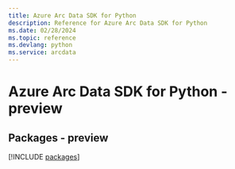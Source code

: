 ```yaml
---
title: Azure Arc Data SDK for Python
description: Reference for Azure Arc Data SDK for Python
ms.date: 02/28/2024
ms.topic: reference
ms.devlang: python
ms.service: arcdata
---
```

# Azure Arc Data SDK for Python - preview
## Packages - preview
[!INCLUDE [packages](arc-data-index.md)]